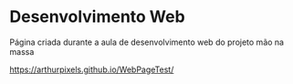 # Desenvolvimento Web
Página criada durante a aula de desenvolvimento web do projeto mão na massa

 https://arthurpixels.github.io/WebPageTest/
